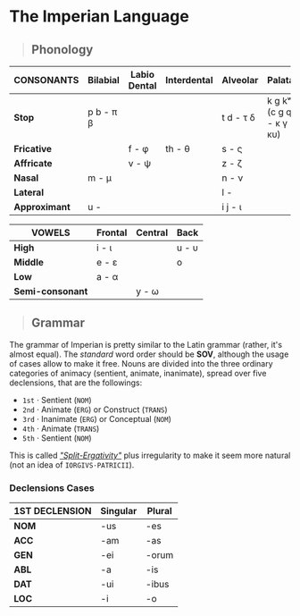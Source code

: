 # The Imperian Language 
>## Phonology
| CONSONANTS | Bilabial | Labio Dental | Interdental | Alveolar | Palatal | Velar | Glottal | Uvular |
|-|-|-|-|-|-|-|-|-
| **Stop** | p b - π β | | | t d - τ δ | k ɡ kʷ (c g q - κ γ κυ)
| **Fricative** | | f - φ | th - θ | s - ς | | | h - η |x - χ
| **Affricate** | | v - ψ | | z - ζ
| **Nasal** | m - μ | | | n - ν
| **Lateral** | | | | l - 
| **Approximant** | u -  | | | i j - ι

| VOWELS | Frontal | Central | Back
|-|-|-|-
| **High** | i - ι |  | u - υ
| **Middle** | e - ε | | o
| **Low** | a - α
| **Semi-consonant** | | y - ω
> ## Grammar
The grammar of Imperian is pretty similar to the Latin grammar (rather, it's almost equal). The *standard* word order should be **SOV**, although the usage of cases allow to make it free. Nouns are divided into the three ordinary categories of animacy (sentient, animate, inanimate), spread over five declensions, that are the followings:
- `1st` · Sentient (`NOM`)
- `2nd` · Animate (`ERG`) or Construct (`TRANS`)
- `3rd` · Inanimate (`ERG`) or Conceptual (`NOM`)
- `4th` · Animate (`TRANS`)
- `5th` · Sentient (`NOM`)

This is called [*"Split-Ergativity"*](https://en.wikipedia.org/wiki/Split_ergativity) plus irregularity to make it seem more natural (not an idea of `IORGIVS·PATRICII`).
### Declensions Cases
| 1ST DECLENSION | Singular | Plural
|-|-|-
| **NOM** | -us | -es
| **ACC** | -am | -as
| **GEN** | -ei | -orum
| **ABL** | -a | -is
| **DAT** | -ui | -ibus
| **LOC** | -i | -o
